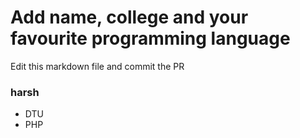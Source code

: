 # Add name, college and your favourite programming language

Edit this markdown file and commit the PR

### harsh
- DTU
- PHP
